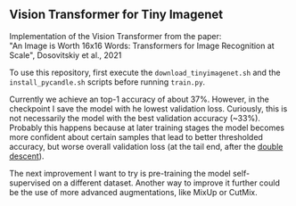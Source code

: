 ## Vision Transformer for Tiny Imagenet

Implementation of the Vision Transformer from the paper:  
"An Image is Worth 16x16 Words: Transformers for Image Recognition at Scale", Dosovitskiy et al., 2021

To use this repository, first execute the `download_tinyimagenet.sh` and the `install_pycandle.sh` scripts before running `train.py`.

Currently we achieve an top-1 accuracy of about 37%. However, in the checkpoint I save the model with he lowest validation loss.
Curiously, this is not necessarily the model with the best validation accuracy (~33%). Probably this happens because at later training stages the
model becomes more confident about certain samples that lead to better thresholded accuracy, but worse overall validation loss (at the tail end, after the [double descent](https://openai.com/blog/deep-double-descent/)).

The next improvement I want to try is pre-training the model self-supervised on a different dataset. Another way to improve it further
could be the use of more advanced augmentations, like MixUp or CutMix.
